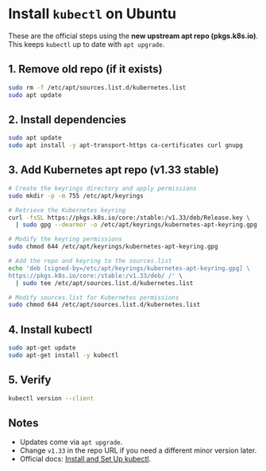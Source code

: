 # Install `kubectl` on Ubuntu

These are the official steps using the **new upstream apt repo (pkgs.k8s.io)**.  
This keeps `kubectl` up to date with `apt upgrade`.

## 1. Remove old repo (if it exists)

```bash
sudo rm -f /etc/apt/sources.list.d/kubernetes.list
sudo apt update
````

## 2. Install dependencies

```bash
sudo apt update
sudo apt install -y apt-transport-https ca-certificates curl gnupg
```

## 3. Add Kubernetes apt repo (v1.33 stable)

```bash
# Create the keyrings directory and apply permissions
sudo mkdir -p -m 755 /etc/apt/keyrings

# Retrieve the Kubernetes keyring
curl -fsSL https://pkgs.k8s.io/core:/stable:/v1.33/deb/Release.key \
  | sudo gpg --dearmor -o /etc/apt/keyrings/kubernetes-apt-keyring.gpg

# Modify the keyring permissions
sudo chmod 644 /etc/apt/keyrings/kubernetes-apt-keyring.gpg

# Add the repo and keyring to the sources.list
echo 'deb [signed-by=/etc/apt/keyrings/kubernetes-apt-keyring.gpg] \
https://pkgs.k8s.io/core:/stable:/v1.33/deb/ /' \
  | sudo tee /etc/apt/sources.list.d/kubernetes.list

# Modify sources.list for Kubernetes permissions
sudo chmod 644 /etc/apt/sources.list.d/kubernetes.list
```

## 4. Install kubectl

```bash
sudo apt-get update
sudo apt-get install -y kubectl
```

## 5. Verify

```bash
kubectl version --client
```

## Notes

- Updates come via `apt upgrade`.
- Change `v1.33` in the repo URL if you need a different minor version later.
- Official docs: [Install and Set Up kubectl](https://kubernetes.io/docs/tasks/tools/install-kubectl-linux/).
